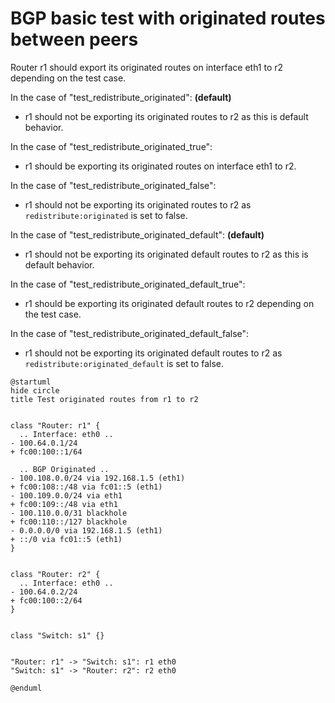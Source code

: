 # BGP basic test with originated routes between peers

Router r1 should export its originated routes on interface eth1 to r2 depending on the test case.


In the case of "test_redistribute_originated": **(default)**
  - r1 should not be exporting its originated routes to r2 as this is default behavior.

In the case of "test_redistribute_originated_true":
  - r1 should be exporting its originated routes on interface eth1 to r2.

In the case of "test_redistribute_originated_false":
  - r1 should not be exporting its originated routes to r2 as `redistribute:originated` is set to false.

In the case of "test_redistribute_originated_default": **(default)**
  - r1 should not be exporting its originated default routes to r2 as this is default behavior.

In the case of "test_redistribute_originated_default_true":
  - r1 should be exporting its originated default routes to r2 depending on the test case.

In the case of "test_redistribute_originated_default_false":
  - r1 should not be exporting its originated default routes to r2 as `redistribute:originated_default` is set to false.


```plantuml
@startuml
hide circle
title Test originated routes from r1 to r2


class "Router: r1" {
  .. Interface: eth0 ..
- 100.64.0.1/24
+ fc00:100::1/64

  .. BGP Originated ..
- 100.108.0.0/24 via 192.168.1.5 (eth1)
+ fc00:108::/48 via fc01::5 (eth1)
- 100.109.0.0/24 via eth1
+ fc00:109::/48 via eth1
- 100.110.0.0/31 blackhole
+ fc00:110::/127 blackhole
- 0.0.0.0/0 via 192.168.1.5 (eth1)
+ ::/0 via fc01::5 (eth1)
}


class "Router: r2" {
  .. Interface: eth0 ..
- 100.64.0.2/24
+ fc00:100::2/64
}


class "Switch: s1" {}


"Router: r1" -> "Switch: s1": r1 eth0
"Switch: s1" -> "Router: r2": r2 eth0

@enduml
```
